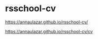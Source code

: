 # rsschool-cv
https://annaulazar.github.io/rsschool-cv/

https://annaulazar.github.io/rsschool-cv/cv
